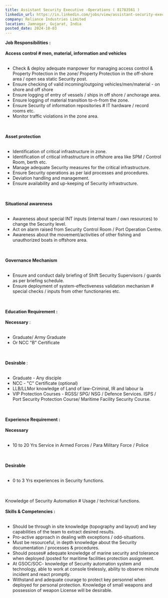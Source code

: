 ```yaml
---
title: Assistant Security Executive -Operations ( 81783561 )
linkedin_url: https://in.linkedin.com/jobs/view/assistant-security-executive-operations-81783561-at-reliance-industries-limited-4039356282?position=20&pageNum=0&refId=dElrHFGNNPEPJRPLEL7ZfA%3D%3D&trackingId=g458Bu1IoxhXS2uzTQJYzQ%3D%3D
company: Reliance Industries Limited
location: Jamnagar, Gujarat, India
posted_date: 2024-10-03
---
```


<div class="description__text description__text--rich">
<section class="show-more-less-html" data-max-lines="5">
<div class="show-more-less-html__markup show-more-less-html__markup--clamp-after-5 relative overflow-hidden">
<strong>Job Responsibilities :<br/><br/></strong><strong> Access control # men, material, information and vehicles <br/><br/></strong><ul><li> Check &amp; deploy adequate manpower for managing access control &amp; Property Protection in the zone/ Property Protection in the off-shore area / open sea static Security post. </li><li> Ensure checking of valid incoming/outgoing vehicles/men/material - on shore and off shore </li><li> Ensure logging of entry of vessels / ships in off shore / anchorage area. </li><li> Ensure logging of material transition to-n-from the zone. </li><li> Ensure Security of information repositories # IT hardware / record rooms etc. </li><li> Monitor traffic violations in the zone area. <br/><br/><br/></li></ul><strong> Asset protection <br/><br/></strong><ul><li> Identification of critical infrastructure in zone. </li><li> Identification of critical infrastructure in offshore area like SPM / Control Room, berth etc. </li><li> Manage adequate Security measures for the critical infrastructure. </li><li> Ensure Security operations as per laid processes and procedures. </li><li> Deviation handling and management. </li><li> Ensure availability and up-keeping of Security infrastructure. <br/><br/><br/></li></ul><strong> Situational awareness <br/><br/></strong><ul><li> Awareness about special INT inputs (internal team / own resources) to change the Security level. </li><li> Act on alarm raised from Security Control Room / Port Operation Centre. </li><li> Awareness about the movement/activities of other fishing and unauthorized boats in offshore area. <br/><br/><br/></li></ul><strong> Governance Mechanism <br/><br/></strong><ul><li> Ensure and conduct daily briefing of Shift Security Supervisors / guards as per briefing schedule. </li><li> Ensure deployment of system-effectiveness validation mechanism # special checks / inputs from other functionaries etc. <br/><br/><br/></li></ul><strong>Education Requirement :<br/><br/></strong><strong> Necessary </strong> :<br/><br/><ul><li> Graduate/ Army Graduate </li><li> Or NCC "B" Certificate <br/><br/><br/></li></ul><strong> Desirable </strong> :<br/><br/><ul><li> Graduate - Any disciple </li><li> NCC - "C" Certificate (optional) </li><li> LLB/LLMor knowledge of Land of law-Criminal, IR and labour la </li><li> VIP Protection Courses - RGSS/ SPG/ NSG / Defence Services. ISPS / Port Security Protection Course/ Maritime Facility Security Course. <br/><br/><br/></li></ul><strong>Experience Requirement :<br/><br/></strong><strong> Necessary <br/><br/></strong><ul><li> 10 to 20 Yrs Service in Armed Forces / Para Military Force / Police<br/><br/><br/></li></ul><strong> Desirable <br/><br/></strong><ul><li> 0 to 3 Yrs experiences in Security functions. <br/><br/><br/></li></ul>Knowledge of Security Automation # Usage / technical functions.<br/><br/><strong>Skills &amp; Competencies :<br/><br/></strong><ul><li> Should be through in site knowledge (topography and layout) and key capabilities of the team to extract desired results. </li><li> Pro-active approach in dealing with exceptions / odd-situations. </li><li> Must be resourceful, in depth knowledge about the Security documentation / processes &amp; procedures. </li><li> Should posses# adequate knowledge of marine security and tolerance when deployed /posted for maritime facilities protection assignment. </li><li> At GSOC/SOC- knowledge of Security automation system and technology, able to work at console tirelessly, ability to observe minute incident and react promptly. </li><li> Withstand and adequate courage to protect key personnel when deployed for personal protection. Knowledge of small weapons and possession of weapon License will be desirable.</li></ul>
</div>


<!-- --> </section>
</div>